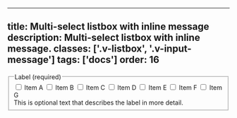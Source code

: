 <!--
 *              © 2025 Visa
 *
 * Licensed under the Apache License, Version 2.0 (the "License");
 * you may not use this file except in compliance with the License.
 * You may obtain a copy of the License at
 *
 *         http://www.apache.org/licenses/LICENSE-2.0
 *
 * Unless required by applicable law or agreed to in writing, software
 * distributed under the License is distributed on an "AS IS" BASIS,
 * WITHOUT WARRANTIES OR CONDITIONS OF ANY KIND, either express or implied.
 * See the License for the specific language governing permissions and
 * limitations under the License.
 *
 -->
---
title: Multi-select listbox with inline message 
description: Multi-select listbox with inline message. 
classes: ['.v-listbox', '.v-input-message']
tags: ['docs']
order: 16
---

<fieldset aria-labelledby="multi-select-messaging-listbox-legend multi-select-messaging-listbox-message">
  <legend class="v-label" id="multi-select-messaging-listbox-legend">
    Label (required)
  </legend>
  <div class="v-listbox-container">
    <div class="v-listbox v-listbox-scroll">
      <label class="v-listbox-item" for="multi-select-messaging-checkbox-1">
        <input class="v-checkbox" id="multi-select-messaging-checkbox-1" name="multi-select-messaging-example" type="checkbox"/>
        <span class="v-label v-typography-label-large">
          Item A
        </span>
      </label>
      <label class="v-listbox-item" for="multi-select-messaging-checkbox-2">
        <input class="v-checkbox" id="multi-select-messaging-checkbox-2" name="multi-select-messaging-example" type="checkbox"/>
        <span class="v-label v-typography-label-large">
          Item B
        </span>
      </label>
      <label class="v-listbox-item" for="multi-select-messaging-checkbox-3">
        <input class="v-checkbox" id="multi-select-messaging-checkbox-3" name="multi-select-messaging-example" type="checkbox"/>
        <span class="v-label v-typography-label-large">
          Item C
        </span>
      </label>
      <label class="v-listbox-item" for="multi-select-messaging-checkbox-4">
        <input class="v-checkbox" id="multi-select-messaging-checkbox-4" name="multi-select-messaging-example" type="checkbox"/>
        <span class="v-label v-typography-label-large">
          Item D
        </span>
      </label>
      <label class="v-listbox-item" for="multi-select-messaging-checkbox-5">
        <input class="v-checkbox" id="multi-select-messaging-checkbox-5" name="multi-select-messaging-example" type="checkbox"/>
        <span class="v-label v-typography-label-large">
          Item E
        </span>
      </label>
      <label class="v-listbox-item" for="multi-select-messaging-checkbox-6">
        <input class="v-checkbox" id="multi-select-messaging-checkbox-6" name="multi-select-messaging-example" type="checkbox"/>
        <span class="v-label v-typography-label-large">
          Item F
        </span>
      </label>
      <label class="v-listbox-item" for="multi-select-messaging-checkbox-7">
        <input class="v-checkbox" id="multi-select-messaging-checkbox-7" name="multi-select-messaging-example" type="checkbox"/>
        <span class="v-label v-typography-label-large">
          Item G
        </span>
      </label>
    </div>
  </div>
  <span class="v-input-message" id="multi-select-messaging-listbox-message">
    This is optional text that describes the label in more detail.
  </span>
  <div class="v-listbox-container </fieldset>
</fieldset>
